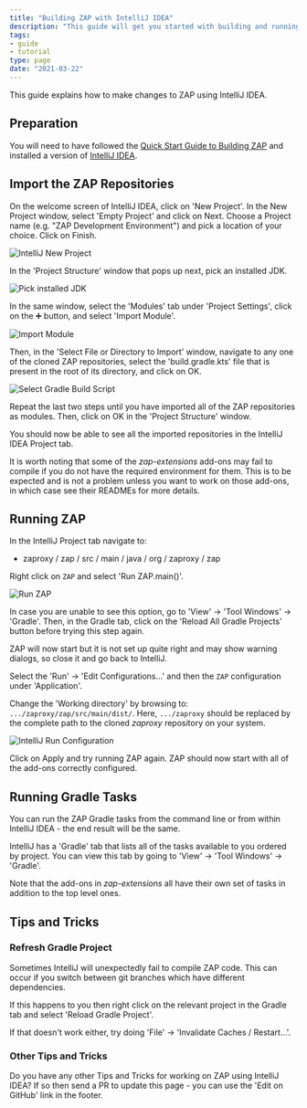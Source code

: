 ```yaml
---
title: "Building ZAP with IntelliJ IDEA"
description: "This guide will get you started with building and running ZAP in IntelliJ IDEA."
tags: 
- guide
- tutorial
type: page
date: "2021-03-22"
---
```


This guide explains how to make changes to ZAP using IntelliJ IDEA.

## Preparation
You will need to have followed the [Quick Start Guide to Building ZAP](../quick-start-build/) and installed a version of [IntelliJ IDEA](https://www.jetbrains.com/idea/download/).

## Import the ZAP Repositories

On the welcome screen of IntelliJ IDEA, click on 'New Project'. In the New Project window, select 'Empty Project' and click on Next. Choose a Project name (e.g. "ZAP Development Environment") and pick a location of your choice. Click on Finish.  

![IntelliJ New Project](/img/docs/developer/intellij-new-project.png)

In the 'Project Structure' window that pops up next, pick an installed JDK.  

![Pick installed JDK](/img/docs/developer/intellij-jdk.png)

In the same window, select the 'Modules' tab under 'Project Settings', click on the ➕ button, and select 'Import Module'.  

![Import Module](/img/docs/developer/intellij-import-module.png)

Then, in the 'Select File or Directory to Import' window, navigate to any one of the cloned ZAP repositories, select the 'build.gradle.kts' file that is present in the root of its directory, and click on OK.  

![Select Gradle Build Script](/img/docs/developer/intellij-select-gradle-build-script.png)

Repeat the last two steps until you have imported all of the ZAP repositories as modules. Then, click on OK in the 'Project Structure' window.

You should now be able to see all the imported repositories in the IntelliJ IDEA Project tab.

It is worth noting that some of the _zap-extensions_ add-ons may fail to compile if you do not have the required environment for them. This is to be expected and is not a problem unless you want to work on those add-ons, in which case see their READMEs for more details.

## Running ZAP
In the IntelliJ Project tab navigate to:
* zaproxy / zap / src / main / java / org / zaproxy / zap

Right click on `ZAP` and select 'Run ZAP.main()'.

![Run ZAP](/img/docs/developer/intellij-run-zap.png)

In case you are unable to see this option, go to 'View' &#8594; 'Tool Windows' &#8594; 'Gradle'. Then, in the Gradle tab, click on the 'Reload All Gradle Projects' button before trying this step again.

ZAP will now start but it is not set up quite right and may show warning dialogs, so close it and go back to IntelliJ.

Select the 'Run' &#8594; 'Edit Configurations...' and then the `ZAP` configuration under 'Application'.

Change the 'Working directory' by browsing to: `.../zaproxy/zap/src/main/dist/`. Here, `.../zaproxy` should be replaced by the complete path to the cloned _zaproxy_ repository on your system. 

![IntelliJ Run Configuration](/img/docs/developer/intellij-config-run.png)

Click on Apply and try running ZAP again. ZAP should now start with all of the add-ons correctly configured.

## Running Gradle Tasks
You can run the ZAP Gradle tasks from the command line or from within IntelliJ IDEA - the end result will be the same.

IntelliJ has a 'Gradle' tab that lists all of the tasks available to you ordered by project. You can view this tab by going to 'View' &#8594; 'Tool Windows' &#8594; 'Gradle'.

Note that the add-ons in _zap-extensions_ all have their own set of tasks in addition to the top level ones.

## Tips and Tricks

### Refresh Gradle Project

Sometimes IntelliJ will unexpectedly fail to compile ZAP code. This can occur if you switch between git branches which have different dependencies.

If this happens to you then right click on the relevant project in the Gradle tab and select 'Reload Gradle Project'.

If that doesn't work either, try doing 'File' &#8594; 'Invalidate Caches / Restart...'.

### Other Tips and Tricks

Do you have any other Tips and Tricks for working on ZAP using IntelliJ IDEA? If so then send a PR to update this page - you can use the 'Edit on GitHub' link in the footer.
